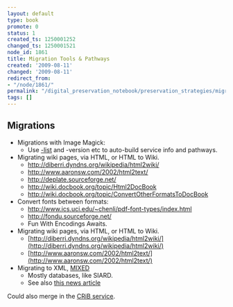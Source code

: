 ```yaml
---
layout: default
type: book
promote: 0
status: 1
created_ts: 1250001252
changed_ts: 1250001521
node_id: 1861
title: Migration Tools & Pathways
created: '2009-08-11'
changed: '2009-08-11'
redirect_from:
- "/node/1861/"
permalink: "/digital_preservation_notebook/preservation_strategies/migration_tools_pathways/"
tags: []
---
```

Migrations
----------

 * Migrations with Image Magick:
   * Use [-list](http://www.imagemagick.org/script/command-line-options.php#list) and -version etc to auto-build service info and pathways.
 * Migrating wiki pages, via HTML, or HTML to Wiki.
   * <http://diberri.dyndns.org/wikipedia/html2wiki/>
   * <http://www.aaronsw.com/2002/html2text/>
   * <http://deplate.sourceforge.net/>
   * <http://wiki.docbook.org/topic/Html2DocBook>
   * <http://wiki.docbook.org/topic/ConvertOtherFormatsToDocBook>
 * Convert fonts between formats:
   * <http://www.ics.uci.edu/~chenli/pdf-font-types/index.html>
   * <http://fondu.sourceforge.net/>
   * Fun With Encodings Awaits.
 * Migrating wiki pages, via HTML, or HTML to Wiki.
   * [http://diberri.dyndns.org/wikipedia/html2wiki/](http://diberri.dyndns.org/wikipedia/html2wiki/)
   * [http://www.aaronsw.com/2002/html2text/](http://www.aaronsw.com/2002/html2text/)
 * Migrating to XML, [MIXED](http://mixed.dans.knaw.nl/)
   * Mostly databases, like SIARD.
   * See also [this news article](http://lonewolflibrarian.wordpress.com/2009/06/17/digital-preservation-by-immediate-conversion-to-xml-06-17-09/)

Could also merge in the [CRiB service](http://crib.dsi.uminho.pt/).
